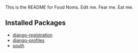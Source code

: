 This is the README for Food Noms. Edit me. Fear me. Eat me.

## Installed Packages
* [django-registration](https://bitbucket.org/ubernostrum/django-registration/)
* [django-profiles](https://bitbucket.org/ubernostrum/django-profiles/overview)
* [south](http://south.aeracode.org/)
